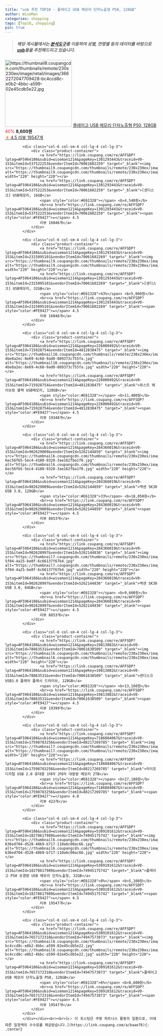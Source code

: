 ```yaml
---
title: "usb 추천 TOP10 - 플레이고 USB 메모리 단자노출형 P50, 128GB"
author: WiseMan
categories: shopping
tags: [Top10, shopping]
pin: true
---
```


> ##### 해당 게시물에서는 [**분석도구**](https://itemscout.io/)를 이용하여 **성별**, **연령별** 등의 데이터를 바탕으로 [**usb**](https://link.coupang.com/a/baae76)들을 추천해드리고 있습니다.
<div class="container"><div class="row">
            <div class="col-6 col-sm-4 col-lg-4 col-lg-3">
                <div class="product-container">
                    <a href="https://link.coupang.com/re/AFFSDP?lptag=AF5964186&subid=wiseman1214&pageKey=5309101612&traceid=V0-153&itemId=7657172318&vendorItemId=74947573873" target="_blank"><img src="https://thumbnail8.coupangcdn.com/thumbnails/remote/230x230ex/image/retail/images/3662272047709428-bc4ccd8c-e0b2-4bbc-a599-02e45cdb5e22.jpg" alt="https://thumbnail8.coupangcdn.com/thumbnails/remote/230x230ex/image/retail/images/3662272047709428-bc4ccd8c-e0b2-4bbc-a599-02e45cdb5e22.jpg" width="220" height="220"></a>
                    <a href="https://link.coupang.com/re/AFFSDP?lptag=AF5964186&subid=wiseman1214&pageKey=5309101612&traceid=V0-153&itemId=7657172318&vendorItemId=74947573873" target="_blank">플레이고 USB 메모리 단자노출형 P50, 128GB</a>
                    <span style="color:#E61328">40%</span> <b>8,600원</b>
                    <br><a href="https://link.coupang.com/re/AFFSDP?lptag=AF5964186&subid=wiseman1214&pageKey=5309101612&traceid=V0-153&itemId=7657172318&vendorItemId=74947573873" target="_blank"><span style="color:#FE9427">★</span> 4.5
                    리뷰 19547개</a>
                </div>
            </div>
            
            <div class="col-6 col-sm-4 col-lg-4 col-lg-3">
                <div class="product-container">
                    <a href="https://link.coupang.com/re/AFFSDP?lptag=AF5964186&subid=wiseman1214&pageKey=1301293443&traceid=V0-153&itemId=537522253&vendorItemId=70061602259" target="_blank"><img src="https://thumbnail9.coupangcdn.com/thumbnails/remote/230x230ex/image/vendor_inventory/263e/cbf020fcb3eb3b7d3202719f0149e7b69d64077aaddc1b7abaa7a76fbc03.jpg" alt="https://thumbnail9.coupangcdn.com/thumbnails/remote/230x230ex/image/vendor_inventory/263e/cbf020fcb3eb3b7d3202719f0149e7b69d64077aaddc1b7abaa7a76fbc03.jpg" width="220" height="220"></a>
                    <a href="https://link.coupang.com/re/AFFSDP?lptag=AF5964186&subid=wiseman1214&pageKey=1301293443&traceid=V0-153&itemId=537522253&vendorItemId=70061602259" target="_blank">[샌디스크] USB메모리, 16GB</a>
                    <span style="color:#E61328"></span> <b>4,540원</b>
                    <br><a href="https://link.coupang.com/re/AFFSDP?lptag=AF5964186&subid=wiseman1214&pageKey=1301293443&traceid=V0-153&itemId=537522253&vendorItemId=70061602259" target="_blank"><span style="color:#FE9427">★</span> 4.5
                    리뷰 16046개</a>
                </div>
            </div>
            
            <div class="col-6 col-sm-4 col-lg-4 col-lg-3">
                <div class="product-container">
                    <a href="https://link.coupang.com/re/AFFSDP?lptag=AF5964186&subid=wiseman1214&pageKey=1301293443&traceid=V0-153&itemId=2315095101&vendorItemId=70061602269" target="_blank"><img src="https://thumbnail9.coupangcdn.com/thumbnails/remote/230x230ex/image/vendor_inventory/263e/cbf020fcb3eb3b7d3202719f0149e7b69d64077aaddc1b7abaa7a76fbc03.jpg" alt="https://thumbnail9.coupangcdn.com/thumbnails/remote/230x230ex/image/vendor_inventory/263e/cbf020fcb3eb3b7d3202719f0149e7b69d64077aaddc1b7abaa7a76fbc03.jpg" width="220" height="220"></a>
                    <a href="https://link.coupang.com/re/AFFSDP?lptag=AF5964186&subid=wiseman1214&pageKey=1301293443&traceid=V0-153&itemId=2315095101&vendorItemId=70061602269" target="_blank">[샌디스크] USB메모리, 32GB</a>
                    <span style="color:#E61328">43%</span> <b>5,060원</b>
                    <br><a href="https://link.coupang.com/re/AFFSDP?lptag=AF5964186&subid=wiseman1214&pageKey=1301293443&traceid=V0-153&itemId=2315095101&vendorItemId=70061602269" target="_blank"><span style="color:#FE9427">★</span> 4.5
                    리뷰 16046개</a>
                </div>
            </div>
            
            <div class="col-6 col-sm-4 col-lg-4 col-lg-3">
                <div class="product-container">
                    <a href="https://link.coupang.com/re/AFFSDP?lptag=AF5964186&subid=wiseman1214&pageKey=226000492&traceid=V0-153&itemId=715928754&vendorItemId=4812838475" target="_blank"><img src="https://thumbnail10.coupangcdn.com/thumbnails/remote/230x230ex/image/retail/images/2918272549538982-4be8a2ec-8e69-4c68-9ad0-809373c755fa.jpg" alt="https://thumbnail10.coupangcdn.com/thumbnails/remote/230x230ex/image/retail/images/2918272549538982-4be8a2ec-8e69-4c68-9ad0-809373c755fa.jpg" width="220" height="220"></a>
                    <a href="https://link.coupang.com/re/AFFSDP?lptag=AF5964186&subid=wiseman1214&pageKey=226000492&traceid=V0-153&itemId=715928754&vendorItemId=4812838475" target="_blank">뮤스트 웨이브링 블랙 USB메모리, 128GB</a>
                    <span style="color:#E61328"></span> <b>11,400원</b>
                    <br><a href="https://link.coupang.com/re/AFFSDP?lptag=AF5964186&subid=wiseman1214&pageKey=226000492&traceid=V0-153&itemId=715928754&vendorItemId=4812838475" target="_blank"><span style="color:#FE9427">★</span> 4.5
                    리뷰 19348개</a>
                </div>
            </div>
            
            <div class="col-6 col-sm-4 col-lg-4 col-lg-3">
                <div class="product-container">
                    <a href="https://link.coupang.com/re/AFFSDP?lptag=AF5964186&subid=wiseman1214&pageKey=284366019&traceid=V0-153&itemId=902629009&vendorItemId=5262144859" target="_blank"><img src="https://thumbnail6.coupangcdn.com/thumbnails/remote/230x230ex/image/retail/images/8588966283400642-6ec56fb5-5ec4-4180-9320-3ae162fba1f0.jpg" alt="https://thumbnail6.coupangcdn.com/thumbnails/remote/230x230ex/image/retail/images/8588966283400642-6ec56fb5-5ec4-4180-9320-3ae162fba1f0.jpg" width="220" height="220"></a>
                    <a href="https://link.coupang.com/re/AFFSDP?lptag=AF5964186&subid=wiseman1214&pageKey=284366019&traceid=V0-153&itemId=902629009&vendorItemId=5262144859" target="_blank">액센 SK30 USB 3.0, 128GB</a>
                    <span style="color:#E61328">33%</span> <b>18,050원</b>
                    <br><a href="https://link.coupang.com/re/AFFSDP?lptag=AF5964186&subid=wiseman1214&pageKey=284366019&traceid=V0-153&itemId=902629009&vendorItemId=5262144859" target="_blank"><span style="color:#FE9427">★</span> 4.5
                    리뷰 8853개</a>
                </div>
            </div>
            
            <div class="col-6 col-sm-4 col-lg-4 col-lg-3">
                <div class="product-container">
                    <a href="https://link.coupang.com/re/AFFSDP?lptag=AF5964186&subid=wiseman1214&pageKey=284366019&traceid=V0-153&itemId=902628997&vendorItemId=5262144836" target="_blank"><img src="https://thumbnail7.coupangcdn.com/thumbnails/remote/230x230ex/image/retail/images/2019/08/19/17/6/8127831f-5f04-4a25-be0f-6c66137f67b4.jpg" alt="https://thumbnail7.coupangcdn.com/thumbnails/remote/230x230ex/image/retail/images/2019/08/19/17/6/8127831f-5f04-4a25-be0f-6c66137f67b4.jpg" width="220" height="220"></a>
                    <a href="https://link.coupang.com/re/AFFSDP?lptag=AF5964186&subid=wiseman1214&pageKey=284366019&traceid=V0-153&itemId=902628997&vendorItemId=5262144836" target="_blank">액센 SK30 USB 3.0, 64GB</a>
                    <span style="color:#E61328"></span> <b>9,600원</b>
                    <br><a href="https://link.coupang.com/re/AFFSDP?lptag=AF5964186&subid=wiseman1214&pageKey=284366019&traceid=V0-153&itemId=902628997&vendorItemId=5262144836" target="_blank"><span style="color:#FE9427">★</span> 4.5
                    리뷰 8853개</a>
                </div>
            </div>
            
            <div class="col-6 col-sm-4 col-lg-4 col-lg-3">
                <div class="product-container">
                    <a href="https://link.coupang.com/re/AFFSDP?lptag=AF5964186&subid=wiseman1214&pageKey=19813082&traceid=V0-153&itemId=78863531&vendorItemId=70061638509" target="_blank"><img src="https://thumbnail6.coupangcdn.com/thumbnails/remote/230x230ex/image/vendor_inventory/9e94/258fc387d80f524c6a37b810cfe4d075d86aef55240c5987cffe7947e023.jpg" alt="https://thumbnail6.coupangcdn.com/thumbnails/remote/230x230ex/image/vendor_inventory/9e94/258fc387d80f524c6a37b810cfe4d075d86aef55240c5987cffe7947e023.jpg" width="220" height="220"></a>
                    <a href="https://link.coupang.com/re/AFFSDP?lptag=AF5964186&subid=wiseman1214&pageKey=19813082&traceid=V0-153&itemId=78863531&vendorItemId=70061638509" target="_blank">샌디스크 USB3.0 플레어 플래시 드라이브, 128GB</a>
                    <span style="color:#E61328"></span> <b>13,160원</b>
                    <br><a href="https://link.coupang.com/re/AFFSDP?lptag=AF5964186&subid=wiseman1214&pageKey=19813082&traceid=V0-153&itemId=78863531&vendorItemId=70061638509" target="_blank"><span style="color:#FE9427">★</span> 4.5
                    리뷰 19399개</a>
                </div>
            </div>
            
            <div class="col-6 col-sm-4 col-lg-4 col-lg-3">
                <div class="product-container">
                    <a href="https://link.coupang.com/re/AFFSDP?lptag=AF5964186&subid=wiseman1214&pageKey=7186084067&traceid=V0-153&itemId=17598783256&vendorItemId=88217269785" target="_blank"><img src="https://thumbnail7.coupangcdn.com/thumbnails/remote/230x230ex/image/vendor_inventory/9798/f7196e3a0d8d99ed2c34296ed3fd6efcc142c0d28b6ef887cc19c6535925.jpg" alt="https://thumbnail7.coupangcdn.com/thumbnails/remote/230x230ex/image/vendor_inventory/9798/f7196e3a0d8d99ed2c34296ed3fd6efcc142c0d28b6ef887cc19c6535925.jpg" width="220" height="220"></a>
                    <a href="https://link.coupang.com/re/AFFSDP?lptag=AF5964186&subid=wiseman1214&pageKey=7186084067&traceid=V0-153&itemId=17598783256&vendorItemId=88217269785" target="_blank">라이프 디지털 USB 2.0 휴대용 1테라 2테라 대용량 메모리 2TB</a>
                    <span style="color:#E61328"></span> <b>27,180원</b>
                    <br><a href="https://link.coupang.com/re/AFFSDP?lptag=AF5964186&subid=wiseman1214&pageKey=7186084067&traceid=V0-153&itemId=17598783256&vendorItemId=88217269785" target="_blank"><span style="color:#FE9427">★</span> 4.0
                    리뷰 422개</a>
                </div>
            </div>
            
            <div class="col-6 col-sm-4 col-lg-4 col-lg-3">
                <div class="product-container">
                    <a href="https://link.coupang.com/re/AFFSDP?lptag=AF5964186&subid=wiseman1214&pageKey=5309101612&traceid=V0-153&itemId=18278617989&vendorItemId=74945175742" target="_blank"><img src="https://thumbnail6.coupangcdn.com/thumbnails/remote/230x230ex/image/retail/images/4615307708927968-636ed704-d528-48b9-b717-110a6c00ac66.jpg" alt="https://thumbnail6.coupangcdn.com/thumbnails/remote/230x230ex/image/retail/images/4615307708927968-636ed704-d528-48b9-b717-110a6c00ac66.jpg" width="220" height="220"></a>
                    <a href="https://link.coupang.com/re/AFFSDP?lptag=AF5964186&subid=wiseman1214&pageKey=5309101612&traceid=V0-153&itemId=18278617989&vendorItemId=74945175742" target="_blank">플레이고 P50 초경량 USB 메모리 단자노출형, 32GB</a>
                    <span style="color:#E61328">8%</span> <b>5,100원</b>
                    <br><a href="https://link.coupang.com/re/AFFSDP?lptag=AF5964186&subid=wiseman1214&pageKey=5309101612&traceid=V0-153&itemId=18278617989&vendorItemId=74945175742" target="_blank"><span style="color:#FE9427">★</span> 4.5
                    리뷰 19547개</a>
                </div>
            </div>
            
            <div class="col-6 col-sm-4 col-lg-4 col-lg-3">
                <div class="product-container">
                    <a href="https://link.coupang.com/re/AFFSDP?lptag=AF5964186&subid=wiseman1214&pageKey=5309101612&traceid=V0-153&itemId=7657172318&vendorItemId=74947573873" target="_blank"><img src="https://thumbnail8.coupangcdn.com/thumbnails/remote/230x230ex/image/retail/images/3662272047709428-bc4ccd8c-e0b2-4bbc-a599-02e45cdb5e22.jpg" alt="https://thumbnail8.coupangcdn.com/thumbnails/remote/230x230ex/image/retail/images/3662272047709428-bc4ccd8c-e0b2-4bbc-a599-02e45cdb5e22.jpg" width="220" height="220"></a>
                    <a href="https://link.coupang.com/re/AFFSDP?lptag=AF5964186&subid=wiseman1214&pageKey=5309101612&traceid=V0-153&itemId=7657172318&vendorItemId=74947573873" target="_blank">플레이고 USB 메모리 단자노출형 P50, 128GB</a>
                    <span style="color:#E61328">6%</span> <b>8,600원</b>
                    <br><a href="https://link.coupang.com/re/AFFSDP?lptag=AF5964186&subid=wiseman1214&pageKey=5309101612&traceid=V0-153&itemId=7657172318&vendorItemId=74947573873" target="_blank"><span style="color:#FE9427">★</span> 4.5
                    리뷰 19547개</a>
                </div>
            </div>
            </div></div><br><br>[👉 이 포스팅은 쿠팡 파트너스 활동의 일환으로, 이에 따른 일정액의 수수료를 제공받습니다.](https://link.coupang.com/a/baae76){: .center}